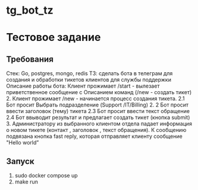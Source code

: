 # tg_bot_tz
# Тестовое задание

## Требования
Стек: Go, postgres, mongo, redis
TЗ:
сделать бота в телеграм для создания и
обработки тикетов клиентов для службы поддержки
Описание работы бота:
Клиент прожимает /start - вылезает
приветственное сообщение с Описанием команд (/new - создать тикет)
2. Клиент прожимает /new - начинается процесс создания тикета.
   2.1 Бот просит Выбрать подразделение
   (Support /IT/Billing)
2. 2
   Бот просит ввести заголовок (тему) тикета
   2.3
   Бот просит ввести текст обращение
   2.4
   Бот ввыводит результат и предлагает создать тикет (кнопка submit)
3.
Администратору из выбранного клиентом отдела падает  информация о новом
тикете
(контакт , заголовок , текст обращения).
К сообщению подвязана кнопка fast reply,
которая отправляет клиенту сообщение
"Hello world”

## Запуск
1) sudo docker compose up
2) make run
